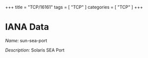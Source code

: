 +++
title = "TCP/16161"
tags = [ "TCP" ]
categories = [ "TCP" ]
+++

# IANA Data

_Name:_ sun-sea-port

_Description:_ Solaris SEA Port


